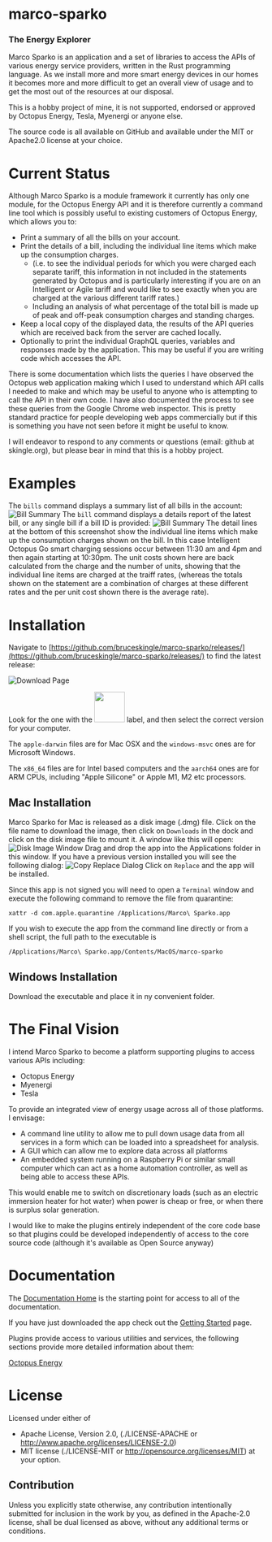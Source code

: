# marco-sparko
### The Energy Explorer

Marco Sparko is an application and a set of libraries to access the APIs of various energy service providers, written in the Rust programming language. As we install more and more smart energy devices in our homes it becomes more and more difficult to get an overall view of usage and to get the most out of the resources at our disposal.

This is a hobby project of mine, it is not supported, endorsed or approved by Octopus Energy, Tesla, Myenergi or anyone else.

The source code is all available on GitHub and available under the MIT or Apache2.0 license at your choice.

# Current Status
Although Marco Sparko is a module framework it currently has only one module, for the Octopus Energy API and it is therefore
currently a command line tool which is possibly useful to existing customers of Octopus Energy, which allows you to:

* Print a summary of all the bills on your account.
* Print the details of a bill, including the individual line items which make up the consumption charges.
  * (i.e. to see the individual periods for which you were charged each separate tariff, this information in not included in the statements generated by Octopus and is particularly interesting if you are on an Intelligent or Agile tariff and would like to see exactly when you are charged at the various different tariff rates.)
  * Including an analysis of what percentage of the total bill is made up of peak and off-peak consumption charges and standing charges.
* Keep a local copy of the displayed data, the results of the API queries which are received back from the server are cached locally.
* Optionally to print the individual GraphQL queries, variables and responses made by the application. This may be useful if you are
writing code which accesses the API.

There is some documentation which lists the queries I have observed the Octopus web application making which I used to understand which API
calls I needed to make and which may be useful to anyone who is attempting to call the API in their own code. I have also documented the process to see these queries from the Google Chrome web inspector. This is pretty standard practice for people developing web apps commercially but if this is something you have not seen before it might be useful to know.

I will endeavor to respond to any comments or questions (email: github at skingle.org), but please bear in mind that this is a hobby project.

# Examples

The ```bills``` command displays a summary list of all bills in the account:
![Bill Summary](docs/gettingStarted/bills.png)
The ```bill``` command displays a details report of the latest bill, or any single bill if a bill ID is provided:
![Bill Summary](docs/gettingStarted/bill.png)
The detail lines at the bottom of this screenshot show the individual line items which make up the consumption charges shown on the bill. In this case Intelligent Octopus Go smart charging sessions occur between 11:30 am and 4pm and then again starting at 10:30pm. The unit costs shown here are back calculated from the charge and the number of units, showing that the individual line items are charged at the traiff rates, (whereas the totals shown on the statement are a combination of charges at these different rates and the per unit cost shown there is the average rate).

# Installation
Navigate to [https://github.com/bruceskingle/marco-sparko/releases/](https://github.com/bruceskingle/marco-sparko/releases/) to find the
latest release: 

![Download Page](docs/gettingStarted/download.png)

Look for the one with the <img src="docs/gettingStarted/latest.png" width="60"> label, and then select the correct version for your computer. 

The ```apple-darwin``` files are for Mac OSX and the ```windows-msvc``` ones are for Microsoft Windows.

The ```x86_64``` files are for Intel based computers and the ```aarch64``` ones are for ARM CPUs, including "Apple Silicone" or Apple M1, M2 etc processors.

## Mac Installation
Marco Sparko for Mac is released as a disk image (.dmg) file. Click on the file name to download the image, then click on ```Downloads``` in the dock and click on the disk image file to mount it. A window like this will open:
![Disk Image Window](docs/gettingStarted/osx/dmg.png)
Drag and drop the app into the Applications folder in this window. If you have a previous version installed you will see the following dialog:
![Copy Replace Dialog](docs/gettingStarted/osx/copyReplace.png)
Click on ```Replace``` and the app will be installed.

Since this app is not signed you will need to open a ```Terminal``` window and execute the following command to remove the file from quarantine:

```
xattr -d com.apple.quarantine /Applications/Marco\ Sparko.app
```

If you wish to execute the app from the command line directly or from a shell script, the full path to the executable is
```
/Applications/Marco\ Sparko.app/Contents/MacOS/marco-sparko 
```
## Windows Installation
Download the executable and place it in ny convenient folder.



# The Final Vision
I intend Marco Sparko to become a platform supporting plugins to access various APIs including:

* Octopus Energy
* Myenergi
* Tesla

To provide an integrated view of energy usage across all of those platforms. I envisage:

* A command line utility to allow me to pull down usage data from all services in a form which can be loaded into a spreadsheet for analysis.
* A GUI which can allow me to explore data across all platforms
* An embedded system running on a Raspberry Pi or similar small computer which can act as a home automation controller, as well as being able to access these APIs.

This would enable me to switch on discretionary loads (such as an electric immersion heater for hot water) when power is cheap or free, or when there is surplus solar generation.

I would like to make the plugins entirely independent of the core code base so that plugins could be developed independently of access to the core source code (although it's available as Open Source anyway)

# Documentation
The [Documentation Home](docs/index.md) is the starting point for access to all of the documentation.

If you have just downloaded the app check out the [Getting Started](docs/gettingStarted/index.md) page.

Plugins provide access to various utilities and services, the following sections provide more detailed information about them:

[Octopus Energy](https://github.com/bruceskingle/marco-sparko/blob/main/docs/octopus/index.md)

License
=======

Licensed under either of

* Apache License, Version 2.0,
  (./LICENSE-APACHE or http://www.apache.org/licenses/LICENSE-2.0)
* MIT license (./LICENSE-MIT or http://opensource.org/licenses/MIT)
  at your option.

Contribution
------------

Unless you explicitly state otherwise, any contribution intentionally
submitted for inclusion in the work by you, as defined in the Apache-2.0
license, shall be dual licensed as above, without any additional terms or
conditions.
